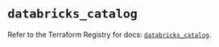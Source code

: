 # `databricks_catalog`

Refer to the Terraform Registry for docs: [`databricks_catalog`](https://registry.terraform.io/providers/databricks/databricks/1.69.0/docs/resources/catalog).
